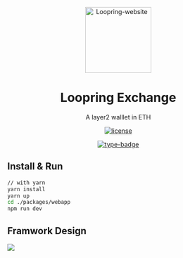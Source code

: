 <p align="center">
  <a href="https://github.com/Loopring/loopring-web-v2" rel="noopener" target="_blank"><img width="150" src="https://loopring.org/images/logo.svg" alt="Loopring-website"></a>
</p>


<h1 align="center">Loopring Exchange</h1>
<div align="center">

A layer2 walllet in ETH 

[![license](https://img.shields.io/badge/license-GPL-blue)](https://github.com/Loopring/loopring-web-v2/master/LICENSE)

[![type-badge](https://img.shields.io/npm/types/react-data-grid)](https://www.npmjs.com/package/react-data-grid)
 
<!-- [![Materi-UI](https://img.shields.io/npm/types/react-data-grid)](https://www.npmjs.com/package/react-data-grid) -->

</div>

## Install & Run 

```sh
// with yarn
yarn install
yarn up
cd ./packages/webapp
npm run dev
```

## Framwork Design

![](https://raw.githubusercontent.com/Loopring/loopring-web-v2/alpha-v2/docs/Loopring%20framwork.png)
